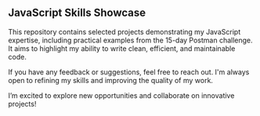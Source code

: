 ## JavaScript Skills Showcase

This repository contains selected projects demonstrating my JavaScript expertise, including practical examples from the 15-day Postman challenge. It aims to highlight my ability to write clean, efficient, and maintainable code. 

If you have any feedback or suggestions, feel free to reach out. I'm always open to refining my skills and improving the quality of my work. 

I’m excited to explore new opportunities and collaborate on innovative projects!


